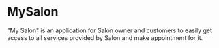 # MySalon
"My Salon" is an application for Salon owner and customers to easily get access to all services provided by Salon and make appointment for it. 

